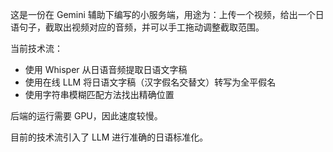 这是一份在 Gemini 辅助下编写的小服务端，用途为：上传一个视频，给出一个日语句子，截取出视频对应的音频，并可以手工拖动调整截取范围。

当前技术流：
* 使用 Whisper 从日语音频提取日语文字稿
* 使用在线 LLM 将日语文字稿（汉字假名交替文）转写为全平假名
* 使用字符串模糊匹配方法找出精确位置

后端的运行需要 GPU，因此速度较慢。

目前的技术流引入了 LLM 进行准确的日语标准化。
